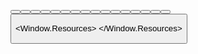 <Window x:Class="sudoku.MainWindow"
        xmlns="http://schemas.microsoft.com/winfx/2006/xaml/presentation"
        xmlns:x="http://schemas.microsoft.com/winfx/2006/xaml"
        xmlns:d="http://schemas.microsoft.com/expression/blend/2008"
        xmlns:mc="http://schemas.openxmlformats.org/markup-compatibility/2006"
        xmlns:local="clr-namespace:sudoku"
        mc:Ignorable="d"
        Title="MainWindow" Height="450" Width="800">
    <Grid Margin="20">
        <TabControl>
            <TabItem Header="4x4">
                <UniformGrid Rows="5" Columns="4" Margin="10">
                    <Button Content="1" Margin="5" Click="Button_Click" Style="{StaticResource SudokuButtonStyle}"/>
                    <Button Content="2" Margin="5" Click="Button_Click_1" Style="{StaticResource SudokuButtonStyle}"/>
                    <Button Content="3" Margin="5" Click="Button_Click_2" Style="{StaticResource SudokuButtonStyle}"/>
                    <Button Content="4" Margin="5" Click="Button_Click_3" Style="{StaticResource SudokuButtonStyle}"/>
                    <Button Content="5" Margin="5" Click="Button_Click_4" Style="{StaticResource SudokuButtonStyle}"/>
                    <Button Content="6" Margin="5" Click="Button_Click_5" Style="{StaticResource SudokuButtonStyle}"/>
                    <Button Content="7" Margin="5" Click="Button_Click_6" Style="{StaticResource SudokuButtonStyle}"/>
                    <Button Content="8" Margin="5" Click="Button_Click_7" Style="{StaticResource SudokuButtonStyle}"/>
                    <Button Content="9" Margin="5" Click="Button_Click_8" Style="{StaticResource SudokuButtonStyle}"/>
                    <Button Content="10" Margin="5" Click="Button_Click_9" Style="{StaticResource SudokuButtonStyle}"/>
                    <Button Content="11" Margin="5" Click="Button_Click_10" Style="{StaticResource SudokuButtonStyle}"/>
                    <Button Content="12" Margin="5" Click="Button_Click_11" Style="{StaticResource SudokuButtonStyle}"/>
                    <Button Content="13" Margin="5" Click="Button_Click_12" Style="{StaticResource SudokuButtonStyle}"/>
                    <Button Content="14" Margin="5" Click="Button_Click_13" Style="{StaticResource SudokuButtonStyle}"/>
                    <Button Content="15" Margin="5" Click="Button_Click_14" Style="{StaticResource SudokuButtonStyle}"/>
                    <Button Content="16" Margin="5" Click="Button_Click_15" Style="{StaticResource SudokuButtonStyle}"/>
                    <Button Content="Sprawdź" Margin="5" Click="CheckButton_Click" Style="{StaticResource CheckButtonStyle}"/>
                </UniformGrid>
            </TabItem>
        </TabControl>
    </Grid>
</Window>


<Window.Resources>
    <Style x:Key="SudokuButtonStyle" TargetType="Button">
        <Setter Property="Width" Value="50"/>
        <Setter Property="Height" Value="50"/>
        <Setter Property="FontSize" Value="20"/>
    </Style>
    <Style x:Key="CheckButtonStyle" TargetType="Button">
        <Setter Property="Width" Value="100"/>
        <Setter Property="Height" Value="50"/>
        <Setter Property="FontSize" Value="20"/>
        <Setter Property="Background" Value="#FF4CAF50"/>
        <Setter Property="Foreground" Value="White"/>
        <Setter Property="BorderThickness" Value="2"/>
        <Setter Property="BorderBrush" Value="#FF388E3C"/>
        <Setter Property="HorizontalAlignment" Value="Center"/>
        <Setter Property="VerticalAlignment" Value="Center"/>
    </Style>
</Window.Resources>
